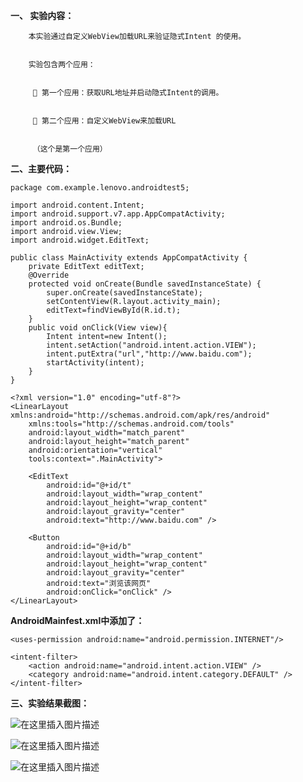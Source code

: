 
**一、 实验内容：**


        本实验通过自定义WebView加载URL来验证隐式Intent 的使用。
        
        
        实验包含两个应用：
        
        
          第一个应用：获取URL地址并启动隐式Intent的调用。
         
         
          第二个应用：自定义WebView来加载URL


         （这个是第一个应用）
         
         
**二、主要代码：**


```
package com.example.lenovo.androidtest5;

import android.content.Intent;
import android.support.v7.app.AppCompatActivity;
import android.os.Bundle;
import android.view.View;
import android.widget.EditText;

public class MainActivity extends AppCompatActivity {
    private EditText editText;
    @Override
    protected void onCreate(Bundle savedInstanceState) {
        super.onCreate(savedInstanceState);
        setContentView(R.layout.activity_main);
        editText=findViewById(R.id.t);
    }
    public void onClick(View view){
        Intent intent=new Intent();
        intent.setAction("android.intent.action.VIEW");
        intent.putExtra("url","http://www.baidu.com");
        startActivity(intent);
    }
}
```
```
<?xml version="1.0" encoding="utf-8"?>
<LinearLayout xmlns:android="http://schemas.android.com/apk/res/android"
    xmlns:tools="http://schemas.android.com/tools"
    android:layout_width="match_parent"
    android:layout_height="match_parent"
    android:orientation="vertical"
    tools:context=".MainActivity">

    <EditText
        android:id="@+id/t"
        android:layout_width="wrap_content"
        android:layout_height="wrap_content"
        android:layout_gravity="center"
        android:text="http://www.baidu.com" />

    <Button
        android:id="@+id/b"
        android:layout_width="wrap_content"
        android:layout_height="wrap_content"
        android:layout_gravity="center"
        android:text="浏览该网页"
        android:onClick="onClick" />
</LinearLayout>
```
**AndroidMainfest.xml中添加了：**
```
<uses-permission android:name="android.permission.INTERNET"/>
```
```
<intent-filter>
    <action android:name="android.intent.action.VIEW" />
    <category android:name="android.intent.category.DEFAULT" />
</intent-filter>
```

**三、实验结果截图：**


![在这里插入图片描述](https://img-blog.csdnimg.cn/20190504131350147.png?x-oss-process=image/watermark,type_ZmFuZ3poZW5naGVpdGk,shadow_10,text_aHR0cHM6Ly9ibG9nLmNzZG4ubmV0L3dlaXhpbl80MzkwMTY5OA==,size_16,color_FFFFFF,t_70)


![在这里插入图片描述](https://img-blog.csdnimg.cn/20190504131416997.png?x-oss-process=image/watermark,type_ZmFuZ3poZW5naGVpdGk,shadow_10,text_aHR0cHM6Ly9ibG9nLmNzZG4ubmV0L3dlaXhpbl80MzkwMTY5OA==,size_16,color_FFFFFF,t_70)



![在这里插入图片描述](https://img-blog.csdnimg.cn/20190504131439196.png?x-oss-process=image/watermark,type_ZmFuZ3poZW5naGVpdGk,shadow_10,text_aHR0cHM6Ly9ibG9nLmNzZG4ubmV0L3dlaXhpbl80MzkwMTY5OA==,size_16,color_FFFFFF,t_70)




